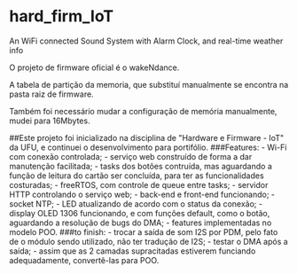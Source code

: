 # hard_firm_IoT
An WiFi connected Sound System with Alarm Clock, and real-time weather info

O projeto de firmware oficial é o wakeNdance. 

A tabela de partição da memoria, que substituí manualmente se encontra na pasta raiz de firmware.

Também foi necessário mudar a configuração de memória manualmente, mudei para 16Mbytes.

##Este projeto foi inicializado na disciplina de "Hardware e Firmware - IoT" da UFU, e continuei o desenvolvimento para portifólio.
  ###Features:
    - Wi-Fi com conexão controlada;
    - serviço web construído de forma a dar manutenção facilitada;
    - tasks dos botões contruída, mas aguardando a função de leitura do cartão ser concluída, para ter as funcionalidades costuradas;
    - freeRTOS, com controle de queue entre tasks;
    - servidor HTTP controlando o serviço web;
    - back-end e front-end funcionando;
    - socket NTP;
    - LED atualizando de acordo com o status da conexão;
    - display OLED 1306 funcionando, e com funções default, como o botão, aguardando a resolução de bugs do DMA;
    - features implementadas no modelo POO.
  ###to finish:
    - trocar a saída de som I2S por PDM, pelo fato de o módulo sendo utilizado, não ter tradução de I2S;
    - testar o DMA após a saída;
    - assim que as 2 camadas supracitadas estiverem funciando adequadamente, convertê-las para POO.
